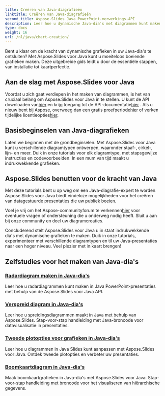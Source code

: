```yaml
---
title: Creëren van Java-diagrafieën
linktitle: Creëren van Java-diagrafieën
second_title: Aspose.Slides Java PowerPoint-verwerkings-API
description: Leer hoe u dynamische Java-dia's met diagrammen kunt maken met Aspose.Slides voor Java. Onze uitgebreide tutorials begeleiden u stap voor stap door het proces.
type: docs
weight: 16
url: /nl/java/chart-creation/
---
```


Bent u klaar om de kracht van dynamische grafieken in uw Java-dia's te ontsluiten? Met Aspose.Slides voor Java kunt u moeiteloos boeiende grafieken maken. Deze uitgebreide gids leidt u door de essentiële stappen, van installatie tot kaartperfectie.

## Aan de slag met Aspose.Slides voor Java

 Voordat u zich gaat verdiepen in het maken van diagrammen, is het van cruciaal belang om Aspose.Slides voor Java in te stellen. U kunt de API downloaden van[hier](https://releases.aspose.com/slides/java/) en krijg toegang tot de API-documentatie[hier](https://reference.aspose.com/slides/java/) . Als u nieuw bent bij Aspose, overweeg dan een gratis proefperiode[hier](https://releases.aspose.com/) of verken tijdelijke licentieopties[hier](https://purchase.aspose.com/temporary-license/).

## Basisbeginselen van Java-diagrafieken

Laten we beginnen met de grondbeginselen. Met Aspose.Slides voor Java kunt u verschillende diagramtypen ontwerpen, waaronder staaf-, cirkel-, lijn- en meer. Duik in onze tutorials voor elk diagramtype, met stapsgewijze instructies en codevoorbeelden. In een mum van tijd maakt u indrukwekkende grafieken.

## Aspose.Slides benutten voor de kracht van Java

Met deze tutorials bent u op weg om een Java-diagrafie-expert te worden. Aspose.Slides voor Java biedt eindeloze mogelijkheden voor het creëren van datagestuurde presentaties die uw publiek boeien.

 Voel je vrij om het Aspose-communityforum te verkennen[hier](https://forum.aspose.com/) voor eventuele vragen of ondersteuning die u onderweg nodig heeft. Sluit u aan bij onze community en deel uw diagramcreaties.

Concluderend stelt Aspose.Slides voor Java u in staat indrukwekkende dia's met dynamische grafieken te maken. Duik in onze tutorials, experimenteer met verschillende diagramtypen en til uw Java-presentaties naar een hoger niveau. Veel plezier met in kaart brengen!

## Zelfstudies voor het maken van Java-dia's
### [Radardiagram maken in Java-dia's](./radar-chart-creating-java-slides/)
Leer hoe u radardiagrammen kunt maken in Java PowerPoint-presentaties met behulp van de Aspose.Slides voor Java API.
### [Verspreid diagram in Java-dia's](./scattered-chart-java-slides/)
Leer hoe u spreidingsdiagrammen maakt in Java met behulp van Aspose.Slides. Stap-voor-stap handleiding met Java-broncode voor datavisualisatie in presentaties.
### [Tweede plotopties voor grafieken in Java-dia's](./second-plot-options-charts-java-slides/)
Leer hoe u diagrammen in Java Slides kunt aanpassen met Aspose.Slides voor Java. Ontdek tweede plotopties en verbeter uw presentaties.
### [Boomkaartdiagram in Java-dia's](./tree-map-chart-java-slides/)
Maak boomkaartgrafieken in Java-dia's met Aspose.Slides voor Java. Stap-voor-stap handleiding met broncode voor het visualiseren van hiërarchische gegevens.